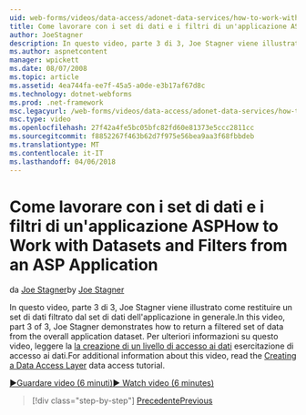 ```yaml
---
uid: web-forms/videos/data-access/adonet-data-services/how-to-work-with-datasets-and-filters-from-an-asp-application
title: Come lavorare con i set di dati e i filtri di un'applicazione ASP | Documenti Microsoft
author: JoeStagner
description: In questo video, parte 3 di 3, Joe Stagner viene illustrato come restituire un set di dati filtrato dal set di dati dell'applicazione in generale. Per ab ulteriori informazioni...
ms.author: aspnetcontent
manager: wpickett
ms.date: 08/07/2008
ms.topic: article
ms.assetid: 4ea744fa-ee7f-45a5-a0de-e3b17af67d8c
ms.technology: dotnet-webforms
ms.prod: .net-framework
msc.legacyurl: /web-forms/videos/data-access/adonet-data-services/how-to-work-with-datasets-and-filters-from-an-asp-application
msc.type: video
ms.openlocfilehash: 27f42a4fe5bc05bfc82fd60e81373e5ccc2811cc
ms.sourcegitcommit: f8852267f463b62d7f975e56bea9aa3f68fbbdeb
ms.translationtype: MT
ms.contentlocale: it-IT
ms.lasthandoff: 04/06/2018
---
```

<a name="how-to-work-with-datasets-and-filters-from-an-asp-application"></a><span data-ttu-id="6e3f0-104">Come lavorare con i set di dati e i filtri di un'applicazione ASP</span><span class="sxs-lookup"><span data-stu-id="6e3f0-104">How to Work with Datasets and Filters from an ASP Application</span></span>
====================
<span data-ttu-id="6e3f0-105">da [Joe Stagner](https://github.com/JoeStagner)</span><span class="sxs-lookup"><span data-stu-id="6e3f0-105">by [Joe Stagner](https://github.com/JoeStagner)</span></span>

<span data-ttu-id="6e3f0-106">In questo video, parte 3 di 3, Joe Stagner viene illustrato come restituire un set di dati filtrato dal set di dati dell'applicazione in generale.</span><span class="sxs-lookup"><span data-stu-id="6e3f0-106">In this video, part 3 of 3, Joe Stagner demonstrates how to return a filtered set of data from the overall application dataset.</span></span> <span data-ttu-id="6e3f0-107">Per ulteriori informazioni su questo video, leggere la [la creazione di un livello di accesso ai dati](../../../overview/data-access/introduction/creating-a-data-access-layer-vb.md) esercitazione di accesso ai dati.</span><span class="sxs-lookup"><span data-stu-id="6e3f0-107">For additional information about this video, read the [Creating a Data Access Layer](../../../overview/data-access/introduction/creating-a-data-access-layer-vb.md) data access tutorial.</span></span>

[<span data-ttu-id="6e3f0-108">&#9654;Guardare video (6 minuti)</span><span class="sxs-lookup"><span data-stu-id="6e3f0-108">&#9654; Watch video (6 minutes)</span></span>](https://channel9.msdn.com/Blogs/ASP-NET-Site-Videos/how-to-work-with-datasets-and-filters-from-an-asp-application)

> [!div class="step-by-step"]
> [<span data-ttu-id="6e3f0-109">Precedente</span><span class="sxs-lookup"><span data-stu-id="6e3f0-109">Previous</span></span>](how-to-manually-bind-a-dataset-to-a-datagrid.md)
